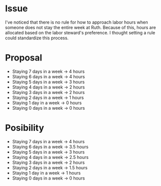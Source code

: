 # Issue
I've noticed that there is no rule for how to approach labor hours when someone does not stay the entire week at Ruth. Because of this, hours are allocated based on the labor steward's preference. I thought setting a rule could standardize this process.

# Proposal
- Staying 7 days in a week -> 4 hours
- Staying 6 days in a week -> 4 hours
- Staying 5 days in a week -> 3 hours
- Staying 4 days in a week -> 2 hours
- Staying 3 days in a week -> 2 hours
- Staying 2 days in a week -> 1 hours
- Staying 1 day in a week -> 0 hours
- Staying 0 days in a week -> 0 hours

# Posibility
- Staying 7 days in a week -> 4 hours
- Staying 6 days in a week -> 3.5 hours
- Staying 5 days in a week -> 3 hours
- Staying 4 days in a week -> 2.5 hours
- Staying 3 days in a week -> 2 hours
- Staying 2 days in a week -> 1.5 hours
- Staying 1 day in a week -> 1 hours
- Staying 0 days in a week -> 0 hours
